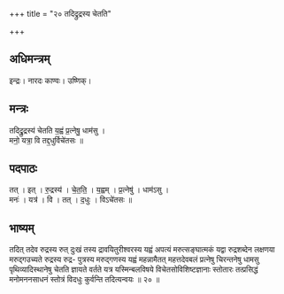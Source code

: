 +++
title = "२० तदिद्रुद्रस्य चेतति"

+++
## अधिमन्त्रम्
इन्द्रः। नारदः काण्वः। उष्णिक्।

## मन्त्रः
तदिद्रु॒द्रस्य॑ चेतति य॒ह्वं प्र॒त्नेषु॒ धाम॑सु ।  
मनो॒ यत्रा॒ वि तद्द॒धुर्विचे॑तसः ॥

## पदपाठः
तत् । इत् । रु॒द्रस्य॑ । चे॒त॒ति॒ । य॒ह्वम् । प्र॒त्नेषु॑ । धाम॑ऽसु ।  
मनः॑ । यत्र॑ । वि । तत् । द॒धुः । विऽचे॑तसः ॥

## भाष्यम्
तदित् तदेव रुद्रस्य रुत् दुःखं तस्य द्रावयितुरीश्वरस्य यह्वं अपत्यं मरुत्सङ्घात्मकं यद्वा रुद्रशब्देन लक्षणया मरुद्गउच्यते रुद्रस्य रुद्र- पुत्रस्य मरुद्गणस्य यह्वं महन्नामैतत् महत्तदेवबलं प्रत्नेषु चिरन्तनेषु धामसु पृथिव्यादिस्थानेषु चेतति ज्ञायते वर्तते यत्र यस्मिन्बलविषये विचेतसोविशिष्टज्ञानाः स्तोतारः तत्प्रसिद्धं मनोमननसाधनं स्तोत्रं विदधुः कुर्वन्ति तदित्यन्वयः ॥ २० ॥